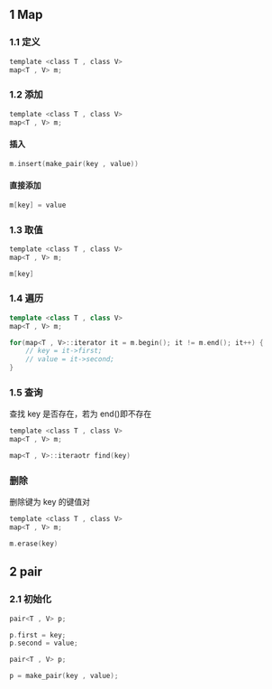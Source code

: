 <!--
 * @Description: 
 * @Version: 1.0
 * @Author: DaLao
 * @Email: dalao_li@163.com
 * @Date: 2021-08-18 16:22:55
 * @LastEditors: DaLao
 * @LastEditTime: 2022-05-06 20:55:55
-->

## 1 Map


### 1.1 定义

```c
template <class T , class V>
map<T , V> m;
```


### 1.2 添加

```c
template <class T , class V>
map<T , V> m;
```


#### 插入

```c
m.insert(make_pair(key , value))
```


#### 直接添加

```c
m[key] = value
```


### 1.3 取值

```c
template <class T , class V>
map<T , V> m;

m[key]
```


### 1.4 遍历

```c++
template <class T , class V>
map<T , V> m;

for(map<T , V>::iterator it = m.begin(); it != m.end(); it++) {
    // key = it->first;
    // value = it->second;
}
```


### 1.5 查询

查找 key 是否存在，若为 end()即不存在

```c
template <class T , class V>
map<T , V> m;

map<T , V>::iteraotr find(key)
```


### 删除

删除键为 key 的键值对

```c
template <class T , class V>
map<T , V> m;

m.erase(key)
```


## 2 pair


### 2.1 初始化


```c
pair<T , V> p;

p.first = key;
p.second = value;
```


```c
pair<T , V> p;

p = make_pair(key , value);
```